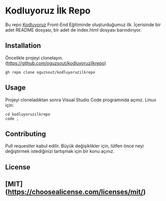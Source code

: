 # Kodluyoruz İlk Repo

Bu repo [Kodluyoruz](https://www.kodluyoruz.org/) Front-End Eğitiminde oluşturduğumuz ilk. İçerisinde bir adet README dosyası, bir adet de index.html dosyası barındırıyor.

## Installation

Öncelikle projeyi clonelayın. (https://github.com/oguzsout/kodluyoruzilkrepo)

```
gh repo clone oguzsout/kodluyoruzilkrepo
```

## Usage

Projeyi cloneladıktan sonra Visual Studio Code programında açınız.
Linux için:

```
cd kodluyoruzilkrepo
code ,
```

## Contributing

Pull requestler kabul edilir. Büyük değişiklikler için, lütfen önce neyi değiştirmek istediğinizi tartışmak için bir konu açınız.

## License

[MIT] (https://choosealicense.com/licenses/mit/)
-------

